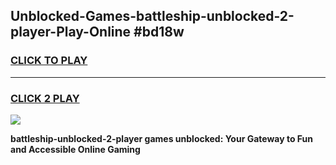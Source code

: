 
## Unblocked-Games-battleship-unblocked-2-player-Play-Online #bd18w
<h3>
<a href="https://news.freeplayer.one?title=battleship-unblocked-2-player&ref=3">CLICK TO PLAY</a></h3>
<hr>

<h3>
<a href="https://news.freeplayer.one?title=battleship-unblocked-2-player&ref=3">CLICK 2 PLAY</a>
  
</h3>

<a href="https://news.freeplayer.one?title=battleship-unblocked-2-player&ref=3"><img src="https://clearcache.store/games.png"></a>


**battleship-unblocked-2-player games unblocked: Your Gateway to Fun and Accessible Online Gaming**

